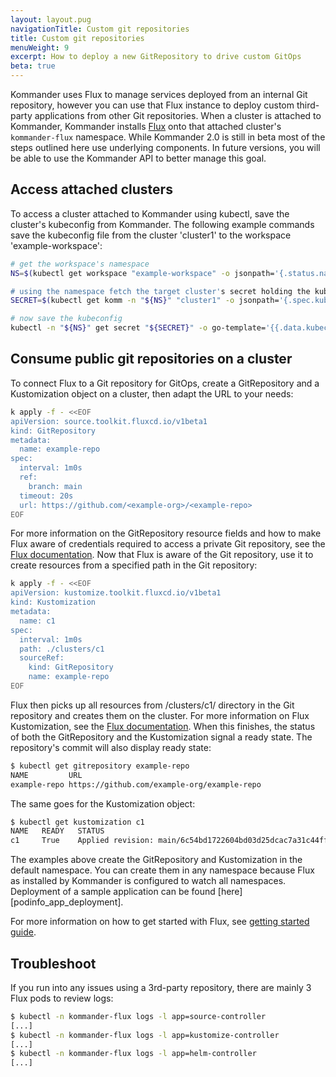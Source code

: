 ```yaml
---
layout: layout.pug
navigationTitle: Custom git repositories
title: Custom git repositories
menuWeight: 9
excerpt: How to deploy a new GitRepository to drive custom GitOps
beta: true
---
```


Kommander uses Flux to manage services deployed from an internal Git repository, however you can use that Flux instance to deploy custom third-party applications from other Git repositories. When a cluster is attached to Kommander, Kommander installs [Flux][flux_website] onto that attached cluster's `kommander-flux` namespace. While Kommander 2.0 is still in beta most of the steps outlined here use underlying components. In future versions, you will be able to use the Kommander API to better manage this goal.

## Access attached clusters

To access a cluster attached to Kommander using kubectl, save the cluster's kubeconfig from Kommander. The following example commands save the kubeconfig file from the cluster 'cluster1' to the workspace 'example-workspace':

```sh
# get the workspace's namespace
NS=$(kubectl get workspace "example-workspace" -o jsonpath='{.status.namespaceRef.name})

# using the namespace fetch the target cluster's secret holding the kubeconfig
SECRET=$(kubectl get komm -n "${NS}" "cluster1" -o jsonpath='{.spec.kubeconfigRef.name}')

# now save the kubeconfig
kubectl -n "${NS}" get secret "${SECRET}" -o go-template='{{.data.kubeconfig | base64decode}}' > cluster1-kubeconfig
```

## Consume public git repositories on a cluster

To connect Flux to a Git repository for GitOps, create a GitRepository and a Kustomization object on a cluster, then adapt the URL to your needs:

```sh
k apply -f - <<EOF
apiVersion: source.toolkit.fluxcd.io/v1beta1
kind: GitRepository
metadata:
  name: example-repo
spec:
  interval: 1m0s
  ref:
    branch: main
  timeout: 20s
  url: https://github.com/<example-org>/<example-repo>
EOF
```

For more information on the GitRepository resource fields and how to make Flux aware of credentials required to access a private Git repository, see the [Flux documentation][flux_gitrepo]. Now that Flux is aware of the Git repository, use it to create resources from a specified path in the Git repository:

```sh
k apply -f - <<EOF
apiVersion: kustomize.toolkit.fluxcd.io/v1beta1
kind: Kustomization
metadata:
  name: c1
spec:
  interval: 1m0s
  path: ./clusters/c1
  sourceRef:
    kind: GitRepository
    name: example-repo
EOF
```

Flux then picks up all resources from /clusters/c1/ directory in the Git repository and creates them on the cluster. For more information on Flux Kustomization, see the [Flux documentation][flux_kustomization]. When this finishes, the status of both the GitRepository and the Kustomization signal a ready state. The repository's commit will also display ready state:

```sh
$ kubectl get gitrepository example-repo
NAME         URL                                                        READY   STATUS                                                              AGE
example-repo https://github.com/example-org/example-repo                True    Fetched revision: master/6c54bd1722604bd03d25dcac7a31c44ff4e03c6a   11m
```

The same goes for the Kustomization object:

```sh
$ kubectl get kustomization c1
NAME   READY   STATUS                                                            AGE
c1     True    Applied revision: main/6c54bd1722604bd03d25dcac7a31c44ff4e03c6a   8s
```

The examples above create the GitRepository and Kustomization in the default namespace. You can create them in any namespace because Flux as installed by Kommander is configured to watch all namespaces.  Deployment of a sample application can be found [here][podinfo_app_deployment].

For more information on how to get started with Flux, see [getting started guide][flux_get_started].

## Troubleshoot

If you run into any issues using a 3rd-party repository, there are mainly 3 Flux pods to review logs:

```sh
$ kubectl -n kommander-flux logs -l app=source-controller
[...]
$ kubectl -n kommander-flux logs -l app=kustomize-controller
[...]
$ kubectl -n kommander-flux logs -l app=helm-controller
[...]
```

[flux_website]: https://fluxcd.io
[flux_gitrepo]: https://fluxcd.io/docs/components/source/gitrepositories/
[flux_kustomization]: https://fluxcd.io/docs/components/kustomize/kustomization/
[flux_docs]: https://fluxcd.io/docs
[flux_get_started]: https://fluxcd.io/docs/get-started/

